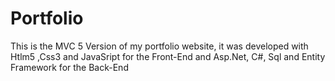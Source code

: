 # Portfolio
This is the MVC 5 Version of my portfolio website, it was developed with Htlm5 ,Css3 and JavaSript for the Front-End and  Asp.Net, C#, Sql and Entity Framework for the Back-End
